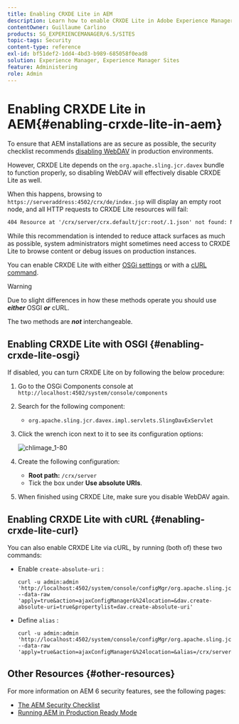 ```yaml
---
title: Enabling CRXDE Lite in AEM
description: Learn how to enable CRXDE Lite in Adobe Experience Manager.
contentOwner: Guillaume Carlino
products: SG_EXPERIENCEMANAGER/6.5/SITES
topic-tags: Security
content-type: reference
exl-id: bf51def2-1dd4-4bd3-b989-685058f0ead8
solution: Experience Manager, Experience Manager Sites
feature: Administering
role: Admin
---
```

# Enabling CRXDE Lite in AEM{#enabling-crxde-lite-in-aem}

To ensure that AEM installations are as secure as possible, the security checklist recommends [disabling WebDAV](/help/sites-administering/security-checklist.md#disable-webdav) in production environments.

However, CRXDE Lite depends on the `org.apache.sling.jcr.davex` bundle to function properly, so disabling WebDAV will effectively disable CRXDE Lite as well.

When this happens, browsing to `https://serveraddress:4502/crx/de/index.jsp` will display an empty root node, and all HTTP requests to CRXDE Lite resources will fail:

```xml
404 Resource at '/crx/server/crx.default/jcr:root/.1.json' not found: No resource found
```

While this recommendation is intended to reduce attack surfaces as much as possible, system administrators might sometimes need access to CRXDE Lite to browse content or debug issues on production instances.

You can enable CRXDE Lite with either [OSGi settings](#enabling-crxde-lite-osgi) or with a [cURL command](#enabling-crxde-lite-curl).

>[!WARNING]
>
>Due to slight differences in how these methods operate you should use ***either*** OSGI ***or*** cURL. 
>
>The two methods are ***not*** interchangeable.

## Enabling CRXDE Lite with OSGI {#enabling-crxde-lite-osgi}

If disabled, you can turn CRXDE Lite on by following the below procedure:

1. Go to the OSGi Components console at `http://localhost:4502/system/console/components`
1. Search for the following component:

    * `org.apache.sling.jcr.davex.impl.servlets.SlingDavExServlet`

1. Click the wrench icon next to it to see its configuration options:

   ![chlimage_1-80](assets/chlimage_1-80a.png)

1. Create the following configuration:

    * **Root path:** `/crx/server`
    * Tick the box under **Use absolute URIs**.

1. When finished using CRXDE Lite, make sure you disable WebDAV again.

## Enabling CRXDE Lite with cURL {#enabling-crxde-lite-curl}

You can also enable CRXDE Lite via cURL, by running (both of) these two commands:

* Enable `create-absolute-uri` :

  ```shell
  curl -u admin:admin 'http://localhost:4502/system/console/configMgr/org.apache.sling.jcr.davex.impl.servlets.SlingDavExServlet' --data-raw 'apply=true&action=ajaxConfigManager&%24location=&dav.create-absolute-uri=true&propertylist=dav.create-absolute-uri'
  ```

* Define `alias` : 

  ```shell
  curl -u admin:admin 'http://localhost:4502/system/console/configMgr/org.apache.sling.jcr.davex.impl.servlets.SlingDavExServlet' --data-raw 'apply=true&action=ajaxConfigManager&%24location=&alias=/crx/server&propertylist=alias'
  ```

## Other Resources {#other-resources}

For more information on AEM 6 security features, see the following pages:

* [The AEM Security Checklist](/help/sites-administering/security-checklist.md)
* [Running AEM in Production Ready Mode](/help/sites-administering/production-ready.md)
